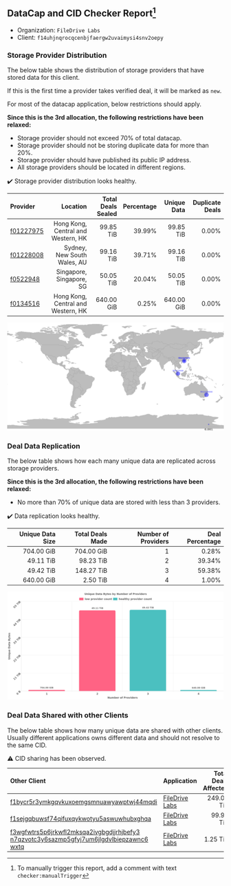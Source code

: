 ## DataCap and CID Checker Report[^1]
 - Organization: `FileDrive Labs`
 - Client: `f14uhjnqrocqcenbjfaergw2uvaimysi4snv2oepy`
### Storage Provider Distribution
The below table shows the distribution of storage providers that have stored data for this client.

If this is the first time a provider takes verified deal, it will be marked as `new`.

For most of the datacap application, below restrictions should apply.

**Since this is the 3rd allocation, the following restrictions have been relaxed:**
 - Storage provider should not exceed 70% of total datacap.
 - Storage provider should not be storing duplicate data for more than 20%.
 - Storage provider should have published its public IP address.
 - All storage providers should be located in different regions.

✔️ Storage provider distribution looks healthy.

| Provider                                              |                           Location | Total Deals Sealed | Percentage | Unique Data | Duplicate Deals |
| :---------------------------------------------------- | ---------------------------------: | -----------------: | ---------: | ----------: | --------------: |
| [f01227975](https://filfox.info/en/address/f01227975) | Hong Kong, Central and Western, HK |          99.85 TiB |     39.99% |   99.85 TiB |           0.00% |
| [f01228008](https://filfox.info/en/address/f01228008) |        Sydney, New South Wales, AU |          99.16 TiB |     39.71% |   99.16 TiB |           0.00% |
| [f0522948](https://filfox.info/en/address/f0522948)   |           Singapore, Singapore, SG |          50.05 TiB |     20.04% |   50.05 TiB |           0.00% |
| [f0134516](https://filfox.info/en/address/f0134516)   | Hong Kong, Central and Western, HK |         640.00 GiB |      0.25% |  640.00 GiB |           0.00% |

![Provider Distribution](https://raw.githubusercontent.com/data-preservation-programs/filplus-checker-assets/main/filecoin-project/filecoin-plus-large-datasets/issues/1267/1671530788615.png)
### Deal Data Replication
The below table shows how each many unique data are replicated across storage providers.

**Since this is the 3rd allocation, the following restrictions have been relaxed:**
- No more than 70% of unique data are stored with less than 3 providers.

✔️ Data replication looks healthy.

| Unique Data Size | Total Deals Made | Number of Providers | Deal Percentage |
| ---------------: | ---------------: | ------------------: | --------------: |
|       704.00 GiB |       704.00 GiB |                   1 |           0.28% |
|        49.11 TiB |        98.23 TiB |                   2 |          39.34% |
|        49.42 TiB |       148.27 TiB |                   3 |          59.38% |
|       640.00 GiB |         2.50 TiB |                   4 |           1.00% |

![Replication Distribution](https://raw.githubusercontent.com/data-preservation-programs/filplus-checker-assets/main/filecoin-project/filecoin-plus-large-datasets/issues/1267/1671530791459.png)
### Deal Data Shared with other Clients
The below table shows how many unique data are shared with other clients.
Usually different applications owns different data and should not resolve to the same CID.

⚠️ CID sharing has been observed.

| Other Client                                                                                                                                                                                                              | Application                                                                                    | Total Deals Affected | Unique CIDs |        Verifier |
| :------------------------------------------------------------------------------------------------------------------------------------------------------------------------------------------------------------------------ | :--------------------------------------------------------------------------------------------- | -------------------: | ----------: | --------------: |
| [f1bycr5r3ymkgqvkuxoemgsmnuawyawptwj44mqdi](https://filfox.info/en/address/f1bycr5r3ymkgqvkuxoemgsmnuawyawptwj44mqdi)                                                                                                     | [FileDrive Labs](https://github.com/filecoin-project/filecoin-plus-large-datasets/issues/1266) |           249.05 TiB |       3,200 | LDN v3 multisig |
| [f1sejgqbuwsf74qifuxqykwotyu5aswuwhubxghqa](https://filfox.info/en/address/f1sejgqbuwsf74qifuxqykwotyu5aswuwhubxghqa)                                                                                                     | [FileDrive Labs](https://github.com/filecoin-project/filecoin-plus-large-datasets/issues/1268) |            99.91 TiB |       1,620 | LDN v3 multisig |
| [f3wgfwtrs5p6jrkwfl2mksqa2ivgbgdjjrhjbefy3<br/>n7qzvotc3y6sazmp5gfyj7um6jlgdvlbiepzawnc6<br/>wxtq](https://filfox.info/en/address/f3wgfwtrs5p6jrkwfl2mksqa2ivgbgdjjrhjbefy3n7qzvotc3y6sazmp5gfyj7um6jlgdvlbiepzawnc6wxtq) | [FileDrive Labs](https://github.com/filecoin-project/filecoin-plus-large-datasets/issues/453)  |             1.25 TiB |          20 | LDN v3 multisig |

[^1]: To manually trigger this report, add a comment with text `checker:manualTrigger`
